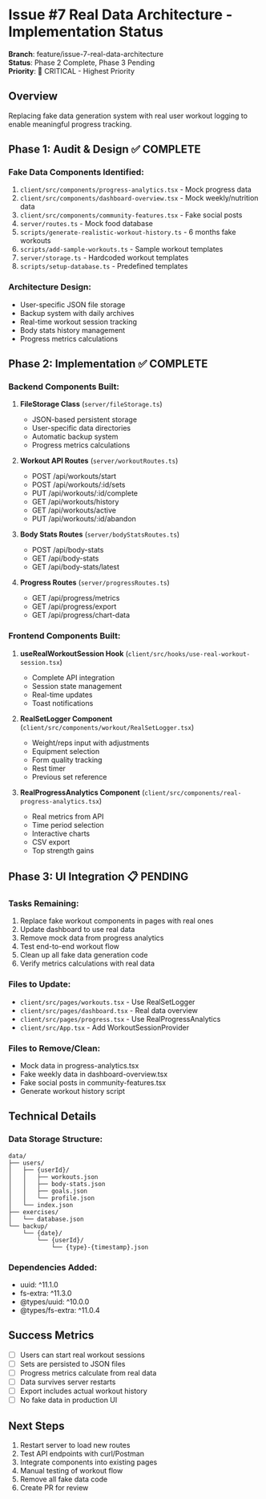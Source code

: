 # Issue #7 Real Data Architecture - Implementation Status

**Branch**: feature/issue-7-real-data-architecture  
**Status**: Phase 2 Complete, Phase 3 Pending  
**Priority**: 🚨 CRITICAL - Highest Priority

## Overview
Replacing fake data generation system with real user workout logging to enable meaningful progress tracking.

## Phase 1: Audit & Design ✅ COMPLETE

### Fake Data Components Identified:
1. `client/src/components/progress-analytics.tsx` - Mock progress data
2. `client/src/components/dashboard-overview.tsx` - Mock weekly/nutrition data
3. `client/src/components/community-features.tsx` - Fake social posts
4. `server/routes.ts` - Mock food database
5. `scripts/generate-realistic-workout-history.ts` - 6 months fake workouts
6. `scripts/add-sample-workouts.ts` - Sample workout templates
7. `server/storage.ts` - Hardcoded workout templates
8. `scripts/setup-database.ts` - Predefined templates

### Architecture Design:
- User-specific JSON file storage
- Backup system with daily archives
- Real-time workout session tracking
- Body stats history management
- Progress metrics calculations

## Phase 2: Implementation ✅ COMPLETE

### Backend Components Built:
1. **FileStorage Class** (`server/fileStorage.ts`)
   - JSON-based persistent storage
   - User-specific data directories
   - Automatic backup system
   - Progress metrics calculations

2. **Workout API Routes** (`server/workoutRoutes.ts`)
   - POST /api/workouts/start
   - POST /api/workouts/:id/sets
   - PUT /api/workouts/:id/complete
   - GET /api/workouts/history
   - GET /api/workouts/active
   - PUT /api/workouts/:id/abandon

3. **Body Stats Routes** (`server/bodyStatsRoutes.ts`)
   - POST /api/body-stats
   - GET /api/body-stats
   - GET /api/body-stats/latest

4. **Progress Routes** (`server/progressRoutes.ts`)
   - GET /api/progress/metrics
   - GET /api/progress/export
   - GET /api/progress/chart-data

### Frontend Components Built:
1. **useRealWorkoutSession Hook** (`client/src/hooks/use-real-workout-session.tsx`)
   - Complete API integration
   - Session state management
   - Real-time updates
   - Toast notifications

2. **RealSetLogger Component** (`client/src/components/workout/RealSetLogger.tsx`)
   - Weight/reps input with adjustments
   - Equipment selection
   - Form quality tracking
   - Rest timer
   - Previous set reference

3. **RealProgressAnalytics Component** (`client/src/components/real-progress-analytics.tsx`)
   - Real metrics from API
   - Time period selection
   - Interactive charts
   - CSV export
   - Top strength gains

## Phase 3: UI Integration 📋 PENDING

### Tasks Remaining:
1. Replace fake workout components in pages with real ones
2. Update dashboard to use real data
3. Remove mock data from progress analytics
4. Test end-to-end workout flow
5. Clean up all fake data generation code
6. Verify metrics calculations with real data

### Files to Update:
- `client/src/pages/workouts.tsx` - Use RealSetLogger
- `client/src/pages/dashboard.tsx` - Real data overview
- `client/src/pages/progress.tsx` - Use RealProgressAnalytics
- `client/src/App.tsx` - Add WorkoutSessionProvider

### Files to Remove/Clean:
- Mock data in progress-analytics.tsx
- Fake weekly data in dashboard-overview.tsx
- Fake social posts in community-features.tsx
- Generate workout history script

## Technical Details

### Data Storage Structure:
```
data/
├── users/
│   ├── {userId}/
│   │   ├── workouts.json
│   │   ├── body-stats.json
│   │   ├── goals.json
│   │   └── profile.json
│   └── index.json
├── exercises/
│   └── database.json
└── backup/
    └── {date}/
        └── {userId}/
            └── {type}-{timestamp}.json
```

### Dependencies Added:
- uuid: ^11.1.0
- fs-extra: ^11.3.0
- @types/uuid: ^10.0.0
- @types/fs-extra: ^11.0.4

## Success Metrics
- [ ] Users can start real workout sessions
- [ ] Sets are persisted to JSON files
- [ ] Progress metrics calculate from real data
- [ ] Data survives server restarts
- [ ] Export includes actual workout history
- [ ] No fake data in production UI

## Next Steps
1. Restart server to load new routes
2. Test API endpoints with curl/Postman
3. Integrate components into existing pages
4. Manual testing of workout flow
5. Remove all fake data code
6. Create PR for review